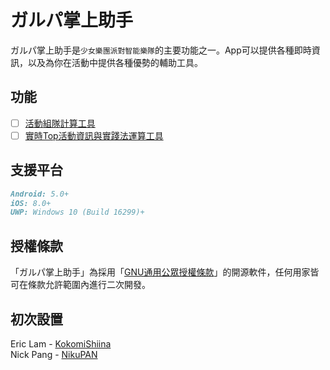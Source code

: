 # ガルパ掌上助手

ガルパ掌上助手是`少女樂團派對智能樂隊`的主要功能之一。App可以提供各種即時資訊，以及為你在活動中提供各種優勢的輔助工具。

## 功能

- [ ] [活動組隊計算工具](https://github.com/KokomiShiina/garupa-mobile-station/projects/1)
- [ ] [實時Top活動資訊與實踐法運算工具](https://github.com/KokomiShiina/garupa-mobile-station/projects/2)

## 支援平台

```markdown
Android: 5.0+
iOS: 8.0+
UWP: Windows 10 (Build 16299)+
```

## 授權條款

「ガルパ掌上助手」為採用「[GNU通用公眾授權條款](https://github.com/KokomiShiina/garupa-mobile-station/blob/master/LICENSE)」的開源軟件，任何用家皆可在條款允許範圍內進行二次開發。

## 初次設置

Eric Lam - [KokomiShiina](https://github.com/KokomiShiina/)  
Nick Pang - [NikuPAN](https://github.com/NikuPAN)  
